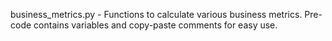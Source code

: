 business_metrics.py - Functions to calculate various business metrics. Pre-code contains variables and copy-paste comments for easy use.